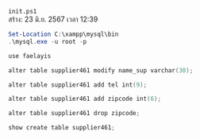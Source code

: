 `init.ps1`<br>
สร้าง: 23 มิ.ย. 2567 เวลา 12:39<br>
```ps1
Set-Location C:\xampp\mysql\bin
.\mysql.exe -u root -p

use faelayis

alter table supplier461 modify name_sup varchar(30);

alter table supplier461 add tel int(9);

alter table supplier461 add zipcode int(6);

alter table supplier461 drop zipcode;

show create table supplier461;
```

